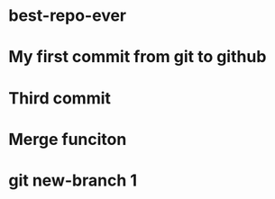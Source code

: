 # best-repo-ever

# My first commit from git to github 

# Third commit

# Merge funciton

# git new-branch 1


